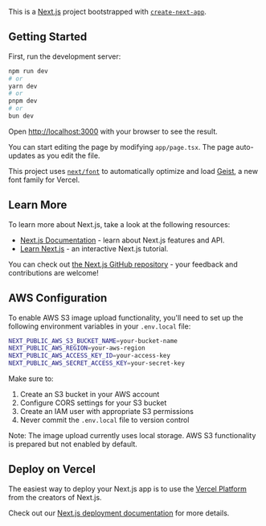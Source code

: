 This is a [Next.js](https://nextjs.org) project bootstrapped with [`create-next-app`](https://nextjs.org/docs/app/api-reference/cli/create-next-app).

## Getting Started

First, run the development server:

```bash
npm run dev
# or
yarn dev
# or
pnpm dev
# or
bun dev
```

Open [http://localhost:3000](http://localhost:3000) with your browser to see the result.

You can start editing the page by modifying `app/page.tsx`. The page auto-updates as you edit the file.

This project uses [`next/font`](https://nextjs.org/docs/app/building-your-application/optimizing/fonts) to automatically optimize and load [Geist](https://vercel.com/font), a new font family for Vercel.

## Learn More

To learn more about Next.js, take a look at the following resources:

- [Next.js Documentation](https://nextjs.org/docs) - learn about Next.js features and API.
- [Learn Next.js](https://nextjs.org/learn) - an interactive Next.js tutorial.

You can check out [the Next.js GitHub repository](https://github.com/vercel/next.js) - your feedback and contributions are welcome!

## AWS Configuration

To enable AWS S3 image upload functionality, you'll need to set up the following environment variables in your `.env.local` file:

```bash
NEXT_PUBLIC_AWS_S3_BUCKET_NAME=your-bucket-name
NEXT_PUBLIC_AWS_REGION=your-aws-region
NEXT_PUBLIC_AWS_ACCESS_KEY_ID=your-access-key
NEXT_PUBLIC_AWS_SECRET_ACCESS_KEY=your-secret-key
```

Make sure to:
1. Create an S3 bucket in your AWS account
2. Configure CORS settings for your S3 bucket
3. Create an IAM user with appropriate S3 permissions
4. Never commit the `.env.local` file to version control

Note: The image upload currently uses local storage. AWS S3 functionality is prepared but not enabled by default.

## Deploy on Vercel

The easiest way to deploy your Next.js app is to use the [Vercel Platform](https://vercel.com/new?utm_medium=default-template&filter=next.js&utm_source=create-next-app&utm_campaign=create-next-app-readme) from the creators of Next.js.

Check out our [Next.js deployment documentation](https://nextjs.org/docs/app/building-your-application/deploying) for more details.

